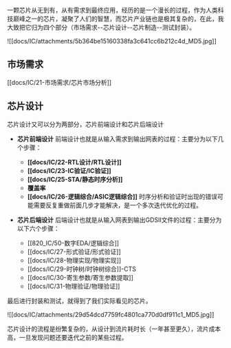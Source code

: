 一颗芯片从无到有，从有需求到最终应用，经历的是一个漫长的过程，作为人类科技巅峰之一的芯片，凝聚了人们的智慧，而芯片产业链也是极其复杂的，在此，我大致把它归为四个部分（市场需求--芯片设计--芯片制造--测试封装）。

![[docs/IC/attachments/5b364be15160338fa3c641cc6b212c4d_MD5.jpg]]

## 市场需求
[[docs/IC/21-市场需求/芯片市场分析]]


## 芯片设计
芯片设计又可以分为两部分，芯片前端设计和芯片后端设计
- **芯片前端设计**
	前端设计也就是从输入需求到输出网表的过程：主要分为以下几个步骤：
	- **[[docs/IC/22-RTL设计/RTL设计]]**
	- **[[docs/IC/23-IC验证/IC验证]]**
	- **[[docs/IC/25-STA/静态时序分析]]**
	- **覆盖率**
	- **[[docs/IC/26-逻辑综合/ASIC逻辑综合]]**
	时序分析和验证时出现的错误可能需要反复重做前面几步才能解决，是一个多次迭代优化的过程。


- **芯片后端设计**
	后端设计也就是从输入网表到输出GDSII文件的过程：主要分为以下六个步骤：
	- [[820_IC/50-数字EDA/逻辑综合]]
	- [[docs/IC/27-形式验证/形式验证]]
	- [[docs/IC/28-物理实现/物理实现]]
	- [[docs/IC/29-时钟树/时钟树综合]]-CTS
	- [[docs/IC/30-寄生参数/寄生参数提取]]
	- [[docs/IC/31-物理验证/物理验证]]

最后进行封装和测试，就得到了我们实际看见的芯片。

![[docs/IC/attachments/29d54dcd7759fc4801ca770d0df911c1_MD5.jpg]]

芯片设计的流程是纷繁复杂的，从设计到流片耗时长（一年甚至更久），流片成本高，一旦发现问题还要迭代之前的某些过程。






